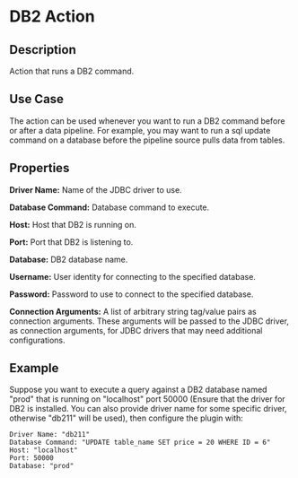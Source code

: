 # DB2 Action


Description
-----------
Action that runs a DB2 command.


Use Case
--------
The action can be used whenever you want to run a DB2 command before or after a data pipeline.
For example, you may want to run a sql update command on a database before the pipeline source pulls data from tables.


Properties
----------
**Driver Name:** Name of the JDBC driver to use.

**Database Command:** Database command to execute.

**Host:** Host that DB2 is running on.

**Port:** Port that DB2 is listening to.

**Database:** DB2 database name.

**Username:** User identity for connecting to the specified database.

**Password:** Password to use to connect to the specified database.

**Connection Arguments:** A list of arbitrary string tag/value pairs as connection arguments. These arguments
will be passed to the JDBC driver, as connection arguments, for JDBC drivers that may need additional configurations.

Example
-------
Suppose you want to execute a query against a DB2 database named "prod" that is running on "localhost" 
port 50000 (Ensure that the driver for DB2 is installed. You can also provide driver name for some specific driver, 
otherwise "db211" will be used), then configure the plugin with:

```
Driver Name: "db211"
Database Command: "UPDATE table_name SET price = 20 WHERE ID = 6"
Host: "localhost"
Port: 50000
Database: "prod"
```
